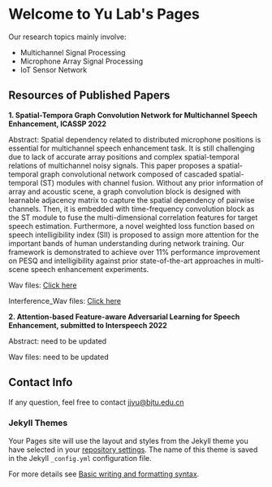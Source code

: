 # Welcome to Yu Lab's Pages

Our research topics mainly involve:
 - Multichannel Signal Processing
 - Microphone Array Signal Processing
 - IoT Sensor Network

## Resources of Published Papers

**1. Spatial-Tempora Graph Convolution Network for Multichannel Speech Enhancement, ICASSP 2022**

   Abstract: Spatial dependency related to distributed microphone positions is essential for multichannel speech enhancement task. It is still challenging due to lack of accurate array positions and complex spatial-temporal relations of multichannel noisy signals. This paper proposes a spatial-temporal graph convolutional network composed of cascaded spatial-temporal (ST) modules with channel fusion. Without any prior information of array and acoustic scene, a graph convolution block is designed with learnable adjacency matrix to capture the spatial dependency of pairwise channels. Then, it is embedded with time-frequency convolution block as the ST module to fuse the multi-dimensional correlation features for target speech estimation. Furthermore, a novel weighted loss function based on speech intelligibility index (SII) is proposed to assign more attention for the important bands of human understanding during network training. Our framework is demonstrated to achieve over 11% performance improvement on PESQ and intelligibility against prior state-of-the-art approaches in multi-scene speech enhancement experiments.

   Wav files: [Click here](http://ahuei.github.io/stgcsen "wav")
   
   Interference_Wav files: [Click here](http://htmlpreview.github.io/?https://github.com/YuLabs/YuLabs.github.io/blob/gh-pages/wav/STGCSEN_Interference/index.html "wav")


**2. Attention-based Feature-aware Adversarial Learning for Speech Enhancement, submitted to Interspeech 2022**

   Abstract:  need to be updated

   Wav files: need to be updated


## Contact Info
If any question, feel free to contact <jjyu@bjtu.edu.cn>


### Jekyll Themes

Your Pages site will use the layout and styles from the Jekyll theme you have selected in your [repository settings](https://github.com/crystalyuu/YuLab.github.io/settings/pages). The name of this theme is saved in the Jekyll `_config.yml` configuration file.

For more details see [Basic writing and formatting syntax](https://docs.github.com/en/github/writing-on-github/getting-started-with-writing-and-formatting-on-github/basic-writing-and-formatting-syntax).




